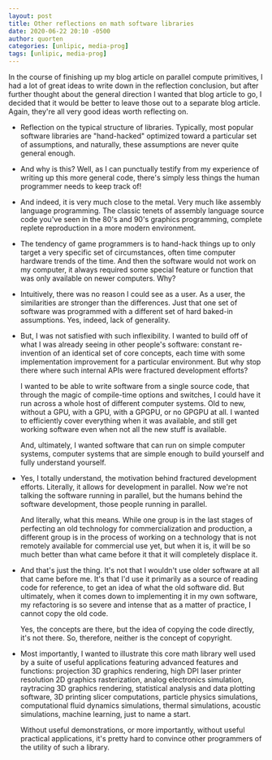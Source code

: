 ```yaml
---
layout: post
title: Other reflections on math software libraries
date: 2020-06-22 20:10 -0500
author: quorten
categories: [unlipic, media-prog]
tags: [unlipic, media-prog]
---
```


In the course of finishing up my blog article on parallel compute
primitives, I had a lot of great ideas to write down in the reflection
conclusion, but after further thought about the general direction I
wanted that blog article to go, I decided that it would be better to
leave those out to a separate blog article.  Again, they're all very
good ideas worth reflecting on.

* Reflection on the typical structure of libraries.  Typically, most
  popular software libraries are "hand-hacked" optimized toward a
  particular set of assumptions, and naturally, these assumptions are
  never quite general enough.

* And why is this?  Well, as I can punctually testify from my
  experience of writing up this more general code, there's simply less
  things the human programmer needs to keep track of!

* And indeed, it is very much close to the metal.  Very much like
  assembly language programming.  The classic tenets of assembly
  language source code you've seen in the 80's and 90's graphics
  programming, complete replete reproduction in a more modern
  environment.

* The tendency of game programmers is to hand-hack things up to only
  target a very specific set of circumstances, often time computer
  hardware trends of the time.  And then the software would not work
  on my computer, it always required some special feature or function
  that was only available on newer computers.  Why?

<!-- more -->

* Intuitively, there was no reason I could see as a user.  As a user,
  the similarities are stronger than the differences.  Just that one
  set of software was programmed with a different set of hard baked-in
  assumptions.  Yes, indeed, lack of generality.

* But, I was not satisfied with such inflexibility.  I wanted to build
  off of what I was already seeing in other people's software:
  constant re-invention of an identical set of core concepts, each
  time with some implementation improvement for a particular
  environment.  But why stop there where such internal APIs were
  fractured development efforts?

  I wanted to be able to write software from a single source code,
  that through the magic of compile-time options and switches, I could
  have it run across a whole host of different computer systems.  Old
  to new, without a GPU, with a GPU, with a GPGPU, or no GPGPU at all.
  I wanted to efficiently cover everything when it was available, and
  still get working software even when not all the new stuff is
  available.

  And, ultimately, I wanted software that can run on simple computer
  systems, computer systems that are simple enough to build yourself
  and fully understand yourself.

* Yes, I totally understand, the motivation behind fractured
  development efforts.  Literally, it allows for development in
  parallel.  Now we're not talking the software running in parallel,
  but the humans behind the software development, those people running
  in parallel.

  And literally, what this means.  While one group is in the last
  stages of perfecting an old technology for commercialization and
  production, a different group is in the process of working on a
  technology that is not remotely available for commercial use yet,
  but when it is, it will be so much better than what came before it
  that it will completely displace it.

* And that's just the thing.  It's not that I wouldn't use older
  software at all that came before me.  It's that I'd use it primarily
  as a source of reading code for reference, to get an idea of what
  the old software did.  But ultimately, when it comes down to
  implementing it in my own software, my refactoring is so severe and
  intense that as a matter of practice, I cannot copy the old code.

  Yes, the concepts are there, but the idea of copying the code
  directly, it's not there.  So, therefore, neither is the concept of
  copyright.

* Most importantly, I wanted to illustrate this core math library well
  used by a suite of useful applications featuring advanced features
  and functions: projection 3D graphics rendering, high DPI laser
  printer resolution 2D graphics rasterization, analog electronics
  simulation, raytracing 3D graphics rendering, statistical analysis
  and data plotting software, 3D printing slicer computations,
  particle physics simulations, computational fluid dynamics
  simulations, thermal simulations, acoustic simulations, machine
  learning, just to name a start.

  Without useful demonstrations, or more importantly, without useful
  practical applications, it's pretty hard to convince other
  programmers of the utility of such a library.

